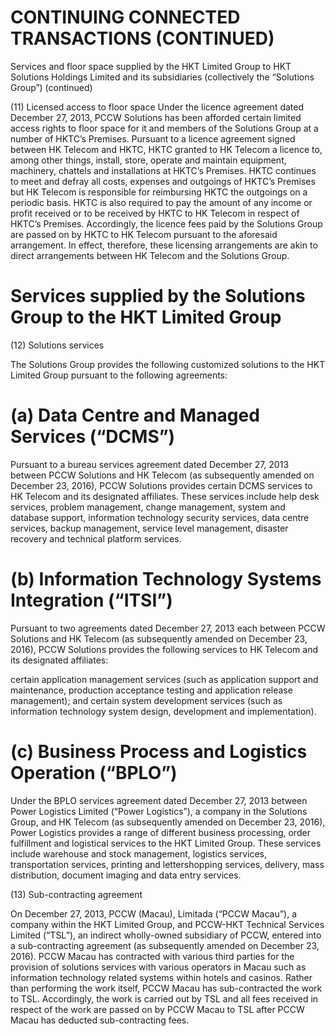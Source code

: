 # CONTINUING CONNECTED TRANSACTIONS (CONTINUED)  

Services and floor space supplied by the HKT Limited Group to HKT Solutions Holdings Limited and its subsidiaries (collectively the “Solutions Group”) (continued)  

(11) Licensed access to floor space Under the licence agreement dated December 27, 2013, PCCW Solutions has been afforded certain limited access rights to floor space for it and members of the Solutions Group at a number of HKTC’s Premises. Pursuant to a licence agreement signed between HK Telecom and HKTC, HKTC granted to HK Telecom a licence to, among other things, install, store, operate and maintain equipment, machinery, chattels and installations at HKTC’s Premises. HKTC continues to meet and defray all costs, expenses and outgoings of HKTC’s Premises but HK Telecom is responsible for reimbursing HKTC the outgoings on a periodic basis. HKTC is also required to pay the amount of any income or profit received or to be received by HKTC to HK Telecom in respect of HKTC’s Premises. Accordingly, the licence fees paid by the Solutions Group are passed on by HKTC to HK Telecom pursuant to the aforesaid arrangement. In effect, therefore, these licensing arrangements are akin to direct arrangements between HK Telecom and the Solutions Group.  

# Services supplied by the Solutions Group to the HKT Limited Group  

(12) Solutions services  

The Solutions Group provides the following customized solutions to the HKT Limited Group pursuant to the following agreements:  

# (a) Data Centre and Managed Services (“DCMS”)  

Pursuant to a bureau services agreement dated December 27, 2013 between PCCW Solutions and HK Telecom (as subsequently amended on December 23, 2016), PCCW Solutions provides certain DCMS services to HK Telecom and its designated affiliates. These services include help desk services, problem management, change management, system and database support, information technology security services, data centre services, backup management, service level management, disaster recovery and technical platform services.  

# (b) Information Technology Systems Integration (“ITSI”)  

Pursuant to two agreements dated December 27, 2013 each between PCCW Solutions and HK Telecom (as subsequently amended on December 23, 2016), PCCW Solutions provides the following services to HK Telecom and its designated affiliates:  

certain application management services (such as application support and maintenance, production acceptance testing and application release management); and certain system development services (such as information technology system design, development and implementation).  

# (c) Business Process and Logistics Operation (“BPLO”)  

Under the BPLO services agreement dated December 27, 2013 between Power Logistics Limited (“Power Logistics”), a company in the Solutions Group, and HK Telecom (as subsequently amended on December 23, 2016), Power Logistics provides a range of different business processing, order fulfillment and logistical services to the HKT Limited Group. These services include warehouse and stock management, logistics services, transportation services, printing and lettershopping services, delivery, mass distribution, document imaging and data entry services.  

(13) Sub-contracting agreement  

On December 27, 2013, PCCW (Macau), Limitada (“PCCW Macau”), a company within the HKT Limited Group, and PCCW-HKT Technical Services Limited (“TSL”), an indirect wholly-owned subsidiary of PCCW, entered into a sub-contracting agreement (as subsequently amended on December 23, 2016). PCCW Macau has contracted with various third parties for the provision of solutions services with various operators in Macau such as information technology related systems within hotels and casinos. Rather than performing the work itself, PCCW Macau has sub-contracted the work to TSL. Accordingly, the work is carried out by TSL and all fees received in respect of the work are passed on by PCCW Macau to TSL after PCCW Macau has deducted sub-contracting fees.  